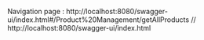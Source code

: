 Navigation page : http://localhost:8080/swagger-ui/index.html#/Product%20Management/getAllProducts // http://localhost:8080/swagger-ui/index.html
